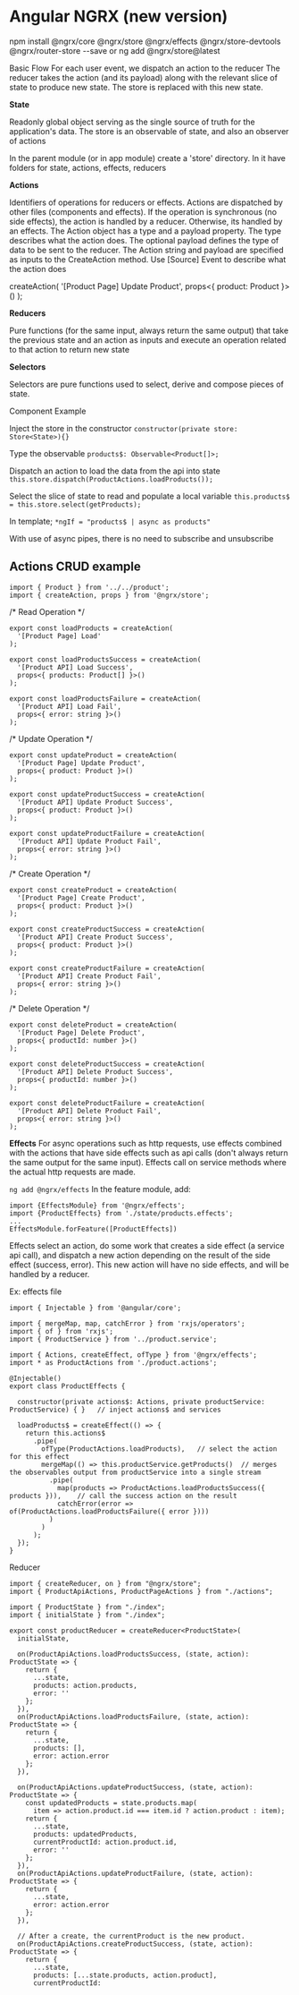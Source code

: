 # Angular NGRX (new version)

npm install @ngrx/core @ngrx/store @ngrx/effects @ngrx/store-devtools @ngrx/router-store --save
or ng add @ngrx/store@latest

Basic Flow
For each user event, we dispatch an action to the reducer
The reducer takes the action (and its payload) along with the relevant slice of state
to produce new state. The store is replaced with this new state.

**State**

Readonly global object serving as the single source of truth for the application's data.
The store is an observable of state, and also an observer of actions

In the parent module (or in app module) create a 'store' directory. In it have folders for state, actions, effects, reducers

**Actions**

Identifiers of operations for reducers or effects. Actions are dispatched by other files (components and effects).
If the operation is synchronous (no side effects), the action is handled by a reducer. Otherwise, its handled by an effects.
The Action object has a type and a payload property. The type describes what the action does.
The optional payload defines the type of data to be sent to the reducer.
The Action string and payload are specified as inputs to the CreateAction method.
Use [Source] Event to describe what the action does

createAction( '[Product Page] Update Product', props<{ product: Product }>() );

**Reducers**

Pure functions (for the same input, always return the same output) that take the previous state and an action as inputs
and execute an operation related to that action to return new state

**Selectors**

Selectors are pure functions used to select, derive and compose pieces of state.

Component Example

Inject the store in the constructor
`constructor(private store: Store<State>){}`

Type the observable
`products$: Observable<Product[]>;`

Dispatch an action to load the data from the api into state
`this.store.dispatch(ProductActions.loadProducts());`

Select the slice of state to read and populate a local variable
`this.products$ = this.store.select(getProducts);`

In template;
`*ngIf = "products$ | async as products"`

With use of async pipes, there is no need to subscribe and unsubscribe

## Actions CRUD example

    import { Product } from '../../product';
    import { createAction, props } from '@ngrx/store';
 
/* Read Operation */
 
    export const loadProducts = createAction(
      '[Product Page] Load'
    );
    
    export const loadProductsSuccess = createAction(
      '[Product API] Load Success',
      props<{ products: Product[] }>()
    );
    
    export const loadProductsFailure = createAction(
      '[Product API] Load Fail',
      props<{ error: string }>()
    );
 
/* Update Operation */
 
    export const updateProduct = createAction(
      '[Product Page] Update Product',
      props<{ product: Product }>()
    );
    
    export const updateProductSuccess = createAction(
      '[Product API] Update Product Success',
      props<{ product: Product }>()
    );
    
    export const updateProductFailure = createAction(
      '[Product API] Update Product Fail',
      props<{ error: string }>()
    );
 
/* Create Operation */
 
    export const createProduct = createAction(
      '[Product Page] Create Product',
      props<{ product: Product }>()
    );
    
    export const createProductSuccess = createAction(
      '[Product API] Create Product Success',
      props<{ product: Product }>()
    );
    
    export const createProductFailure = createAction(
      '[Product API] Create Product Fail',
      props<{ error: string }>()
    );
 
/* Delete Operation */
 
    export const deleteProduct = createAction(
      '[Product Page] Delete Product',
      props<{ productId: number }>()
    );
    
    export const deleteProductSuccess = createAction(
      '[Product API] Delete Product Success',
      props<{ productId: number }>()
    );
    
    export const deleteProductFailure = createAction(
      '[Product API] Delete Product Fail',
      props<{ error: string }>()
    );

**Effects**
For async operations such as http requests, use effects combined with the actions
that have side effects such as api calls (don't always return the same output for the same input).
Effects call on service methods where the actual http requests are made.

`ng add @ngrx/effects`
In the feature module, add:

    import {EffectsModule} from '@ngrx/effects';
    import {ProductEffects} from './state/products.effects';
    ...
    EffectsModule.forFeature([ProductEffects])

Effects select an action, do some work that creates a side effect (a service api call), and dispatch a new action depending on the result of the side effect (success, error). This new action will have no side effects, and will be handled by a reducer.

Ex: effects file

    import { Injectable } from '@angular/core';
    
    import { mergeMap, map, catchError } from 'rxjs/operators';
    import { of } from 'rxjs';
    import { ProductService } from '../product.service';
 
    import { Actions, createEffect, ofType } from '@ngrx/effects';
    import * as ProductActions from './product.actions';
 
    @Injectable()
    export class ProductEffects {
    
      constructor(private actions$: Actions, private productService: ProductService) { }   // inject actions$ and services
    
      loadProducts$ = createEffect(() => {
        return this.actions$
          .pipe(
            ofType(ProductActions.loadProducts),   // select the action for this effect
            mergeMap(() => this.productService.getProducts()  // merges the observables output from productService into a single stream
              .pipe(
                map(products => ProductActions.loadProductsSuccess({ products })),    // call the success action on the result
                catchError(error => of(ProductActions.loadProductsFailure({ error })))
              )
            )
          );
      });
    }

Reducer

    import { createReducer, on } from "@ngrx/store";
    import { ProductApiActions, ProductPageActions } from "./actions";
    
    import { ProductState } from "./index";
    import { initialState } from "./index";
    
    export const productReducer = createReducer<ProductState>(
      initialState,
    
      on(ProductApiActions.loadProductsSuccess, (state, action): ProductState => {
        return {
          ...state,
          products: action.products,
          error: ''
        };
      }),
      on(ProductApiActions.loadProductsFailure, (state, action): ProductState => {
        return {
          ...state,
          products: [],
          error: action.error
        };
      }),
    
      on(ProductApiActions.updateProductSuccess, (state, action): ProductState => {
        const updatedProducts = state.products.map(
          item => action.product.id === item.id ? action.product : item);
        return {
          ...state,
          products: updatedProducts,
          currentProductId: action.product.id,
          error: ''
        };
      }),
      on(ProductApiActions.updateProductFailure, (state, action): ProductState => {
        return {
          ...state,
          error: action.error
        };
      }),
    
      // After a create, the currentProduct is the new product.
      on(ProductApiActions.createProductSuccess, (state, action): ProductState => {
        return {
          ...state,
          products: [...state.products, action.product],
          currentProductId: 